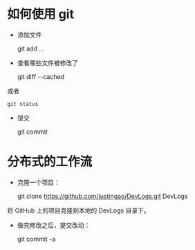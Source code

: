 如何使用 git
========================================================================

* 添加文件


    git add <filename> ...

* 查看哪些文件被修改了


    git diff --cached

或者 


    git status

* 提交


    git commit




分布式的工作流
========================================================================

* 克隆一个项目：


    git clone https://github.com/justingao/DevLogs.git DevLogs

将 GitHub 上的项目克隆到本地的 DevLogs 目录下。 

* 做完修改之后，提交改动：


    git commit -a

